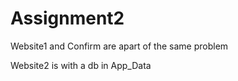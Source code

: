 # Assignment2

Website1 and Confirm are apart of the same problem

Website2 is with a db in App_Data
